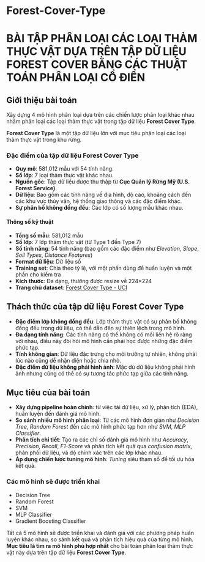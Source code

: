 # Forest-Cover-Type
# BÀI TẬP PHÂN LOẠI CÁC LOẠI THẢM THỰC VẬT DỰA TRÊN TẬP DỮ LIỆU FOREST COVER BẰNG CÁC THUẬT TOÁN PHÂN LOẠI CỔ ĐIỂN
## Giới thiệu bài toán

Xây dựng 4 mô hình phân loại dựa trên các chiến lược phân loại khác nhau nhằm phân loại các loại thảm thực vật trong tập dữ liệu **Forest Cover Type**.

**Forest Cover Type** là một tập dữ liệu lớn với mục tiêu phân loại các loại thảm thực vật trong khu rừng.

### Đặc điểm của tập dữ liệu Forest Cover Type

- **Quy mô**: 581,012 mẫu với 54 tính năng.  
- **Số lớp**: 7 loại thảm thực vật khác nhau.  
- **Nguồn gốc**: Tập dữ liệu được thu thập từ **Cục Quản lý Rừng Mỹ (U.S. Forest Service)**.  
- **Dữ liệu**: Bao gồm các tính năng về địa hình, độ cao, khoảng cách đến các khu vực thủy văn, hệ thống giao thông và các đặc điểm khác.  
- **Sự phân bố không đồng đều**: Các lớp có số lượng mẫu khác nhau.  

#### Thông số kỹ thuật

- **Tổng số mẫu**: 581,012 mẫu  
- **Số lớp**: 7 lớp thảm thực vật (từ Type 1 đến Type 7)  
- **Số tính năng**: 54 tính năng (bao gồm các đặc điểm như *Elevation*, *Slope*, *Soil Types*, *Distance Features*)  
- **Format dữ liệu**: Dữ liệu số  
- **Training set**: Chia theo tỷ lệ, với một phần dùng để huấn luyện và một phần cho kiểm tra  
- **Kích thước**: Đa dạng, thường được resize về 224×224  
- **Trang chủ dataset**: [Forest Cover Type - UCI](https://archive.ics.uci.edu/ml/datasets/forest+cover+type)

## Thách thức của tập dữ liệu Forest Cover Type

- **Đặc điểm lớp không đồng đều**: Lớp thảm thực vật có sự phân bố không đồng đều trong dữ liệu, có thể dẫn đến sự thiên lệch trong mô hình.  
- **Đa dạng tính năng**: Các tính năng có thể không có mối liên hệ rõ ràng với nhau, điều này đòi hỏi mô hình cần phải học được những đặc điểm phức tạp.  
- **Tính không gian**: Dữ liệu đặc trưng cho môi trường tự nhiên, không phải lúc nào cũng dễ nhận diện hoặc chia nhỏ.  
- **Đặc điểm dữ liệu không phải hình ảnh**: Mặc dù dữ liệu không phải hình ảnh nhưng cũng có thể có sự tương tác phức tạp giữa các tính năng.  

## Mục tiêu của bài toán

- **Xây dựng pipeline hoàn chỉnh**: từ việc tải dữ liệu, xử lý, phân tích (EDA), huấn luyện đến đánh giá mô hình.  
- **So sánh nhiều mô hình phân loại**: Từ các mô hình đơn giản như *Decision Tree*, *Random Forest* đến các mô hình phức tạp hơn như *SVM*, *MLP Classifier*.  
- **Phân tích chi tiết**: Tạo ra các chỉ số đánh giá mô hình như *Accuracy*, *Precision*, *Recall*, *F1-Score* và phân tích kết quả qua *confusion matrix*, phân phối dữ liệu, và độ chính xác trên các lớp khác nhau.  
- **Áp dụng chiến lược tuning mô hình**: *Tuning* siêu tham số để tối ưu hóa kết quả.  

### Các mô hình sẽ được triển khai

- Decision Tree  
- Random Forest  
- SVM  
- MLP Classifier
- Gradient Boosting Classifier

Tất cả 5 mô hình sẽ được triển khai và đánh giá với các phương pháp huấn luyện khác nhau, so sánh kết quả và phân tích hiệu quả của từng mô hình.  
**Mục tiêu là tìm ra mô hình phù hợp nhất** cho bài toán phân loại thảm thực vật này dựa trên tập dữ liệu **Forest Cover Type**.
